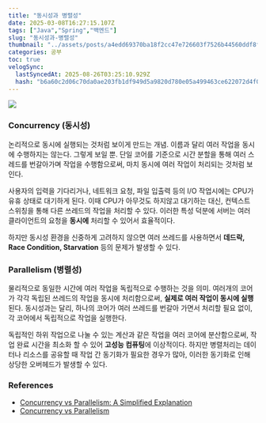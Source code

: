 ```yaml
---
title: "동시성과 병렬성"
date: 2025-03-08T16:27:15.107Z
tags: ["Java","Spring","백엔드"]
slug: "동시성과-병렬성"
thumbnail: "../assets/posts/a4edd69370ba18f2cc47e726603f7526b44560ddf8f6a4958fb189701cac5793.png"
categories: 공부
toc: true
velogSync:
  lastSyncedAt: 2025-08-26T03:25:10.929Z
  hash: "b6a60c2d06c70da0ae203fb1df949d5a9820d780e05a499463ce622072d4f0f1"
---
```


![](https://dynamogeeks.com/wp-content/uploads/2024/08/Concurrency-vs-Parallelism.gif)

### Concurrency (동시성)
논리적으로 동시에 실행되는 것처럼 보이게 만드는 개념. 이름과 달리 여러 작업을 동시에 수행하지는 않는다. 그렇게 보일 뿐.
단일 코어를 기준으로 시간 분할을 통해 여러 스레드를 번갈아가며 작업을 수행함으로써, 마치 동시에 여러 작업이 처리되는 것처럼 보인다.

사용자의 입력을 기다리거나, 네트워크 요청, 파일 입출력 등의 I/O 작업시에는 CPU가 유휴 상태로 대기하게 된다. 이때 CPU가 아무것도 하지않고 대기하는 대신, 컨텍스트 스위칭을 통해 다른 쓰레드의 작업을 처리할 수 있다. 이러한 특성 덕분에 서버는 여러 클라이언트의 요청을 **동시에** 처리할 수 있어서 효율적이다.

하지만 동시성 환경을 신중하게 고려하지 않으면 여러 쓰레드를 사용하면서 **데드락, Race Condition, Starvation** 등의 문제가 발생할 수 있다.


### Parallelism (병렬성)
물리적으로 동일한 시간에 여러 작업을 독립적으로 수행하는 것을 의미. 여러개의 코어가 각각 독립된 쓰레드의 작업을 동시에 처리함으로써, **실제로 여러 작업이 동시에 실행**된다. 동시성과는 달리, 하나의 코어가 여러 쓰레드를 번갈아 가면서 처리할 필요 없이, 각 코어에서 독립적으로 작업을 실행한다.

독립적인 하위 작업으로 나눌 수 있는 계산과 같은 작업을 여러 코어에 분산함으로써, 작업 완료 시간을 최소화 할 수 있어 **고성능 컴퓨팅**에 이상적이다. 하지만 병렬처리는 데이터나 리소스를 공유할 때 작업 간 동기화가 필요한 경우가 많아, 이러한 동기화로 인해 상당한 오버헤드가 발생할 수 있다.

### References
- [Concurrency vs Parallelism: A Simplified Explanation](https://dynamogeeks.com/blog/concurrency-vs-parallelism-a-simplified-explanation)
- [Concurrency vs Parallelism](https://www.baeldung.com/cs/concurrency-vs-parallelism)